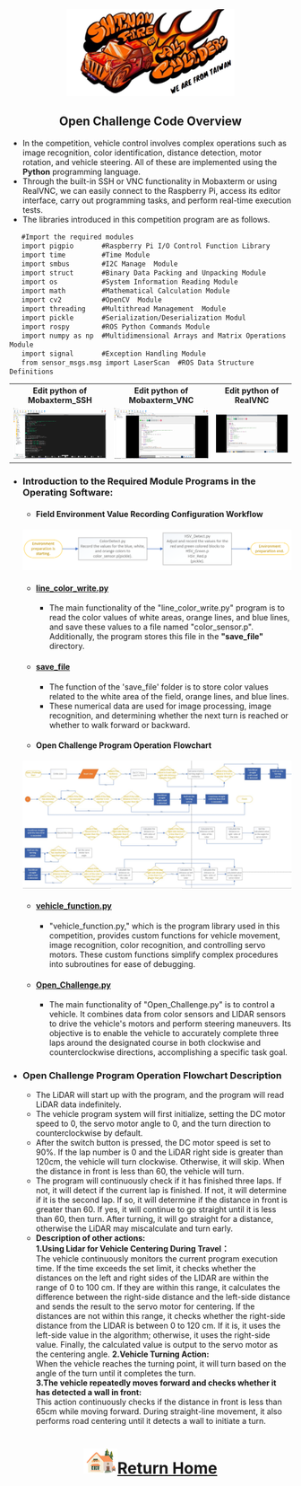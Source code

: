 <div align=center> <img src="../../../other/img/logo.png" width = 300 alt=" logo"> </div>

## <div align="center">Open Challenge Code Overview</div> 
 - In the competition, vehicle control involves complex operations such as image recognition, color identification, distance detection, motor rotation, and vehicle steering. All of these are implemented using the __Python__ programming language.
 - Through the built-in SSH or VNC functionality in Mobaxterm or using RealVNC, we can easily connect to the Raspberry Pi, access its editor interface, carry out programming tasks, and perform real-time execution tests.  
 - The libraries introduced in this competition program are as follows.
```
   #Import the required modules
   import pigpio       #Raspberry Pi I/O Control Function Library
   import time         #Time Module
   import smbus        #I2C Manage  Module
   import struct       #Binary Data Packing and Unpacking Module
   import os           #System Information Reading Module 
   import math         #Mathematical Calculation Module
   import cv2          #OpenCV  Module
   import threading    #Multithread Management  Module
   import pickle       #Serialization/Deserialization Modul
   import rospy        #ROS Python Commands Module
   import numpy as np  #Multidimensional Arrays and Matrix Operations Module
   import signal       #Exception Handling Module
   from sensor_msgs.msg import LaserScan  #ROS Data Structure Definitions
```  
<div align="center">
</div>
 <div align="center">
 <table>
 <tr align="center">
 <th> Edit python of  Mobaxterm_SSH  
 </th>
 <th> Edit python of  Mobaxterm_VNC
 </th>
 <th>Edit python of RealVNC
 </th>
 <tr align="center" > 
 <td><img src="../img/Mobaxterm_SSH_python.png" width="300" alt="Mobaxterm_SSH_python"> </td>
 <td><img src="../img/Mobaxterm_VNC_python.png" width="300" alt="Mobaxterm_VNC_python"> </td>
 <td><img src="../img/realVNC_python.png" width="300" alt="realVNC_python"> </td>
 </tr>
 </tr>
 </table>
 </div>

 - ### Introduction to the Required Module Programs in the Operating Software:
   - #### Field Environment Value Recording Configuration Workflow  
    ![Field Environment Value Recording Configuration Workflow](../../System_Platform_Software/img/setup_recode.png)
   
      - #### [line_color_write.py](./line_color_write.py)  
        - The main functionality of the "line_color_write.py" program is to read the color values of white areas, orange lines, and blue lines, and save these values to a file named "color_sensor.p". Additionally, the program stores this file in the __"save_file"__ directory.
     
      - #### [save_file](./save_file)
        - The function of the 'save_file' folder is to store color values related to the white area of the field, orange lines, and blue lines.  
        - These numerical data are used for image processing, image recognition, and determining whether the next turn is reached or whether to walk forward or backward.
   
    - #### Open Challenge Program Operation Flowchart
     ![flowchart_open](../img/open_challange_img.jpg)
     
      - #### [vehicle_function.py](./vehicle_function.py)
        - "vehicle_function.py," which is the program library used in this competition, provides custom functions for vehicle movement, image recognition, color recognition, and controlling servo motors. These custom functions simplify complex procedures into subroutines for ease of debugging.

      - #### [Open_Challenge.py](./Open_Challenge.py)
        - The main functionality of "Open_Challenge.py" is to control a vehicle. It combines data from color sensors and LIDAR sensors to drive the vehicle's motors and perform steering maneuvers. Its objective is to enable the vehicle to accurately complete three laps around the designated course in both clockwise and counterclockwise directions, accomplishing a specific task goal.

 - ### Open Challenge Program Operation Flowchart Description
     - The LiDAR will start up with the program, and the program will read LiDAR data indefinitely.  
     - The vehicle program system will first initialize, setting the DC motor speed to 0, the servo motor angle to 0, and the turn direction to counterclockwise by default.  
     - After the switch button is pressed, the DC motor speed is set to 90%. If the lap number is 0 and the LiDAR right side is greater than 120cm, the vehicle will turn clockwise. Otherwise, it will skip. When the distance in front is less than 60, the vehicle will turn.  
     - The program will continuously check if it has finished three laps. If not, it will detect if the current lap is finished. If not, it will determine if it is the second lap. If so, it will determine if the distance in front is greater than 60. If yes, it will continue to go straight until it is less than 60, then turn. After turning, it will go straight for a distance, otherwise the LiDAR may miscalculate and turn early.  
     - __Description of other actions:__         
         __1.Using Lidar for Vehicle Centering During Travel：__  
          The vehicle continuously monitors the current program execution time. If the time exceeds the set limit, it checks whether the distances on the left and right sides of the LIDAR are within the range of 0 to 100 cm. If they are within this range, it calculates the difference between the right-side distance and the left-side distance and sends the result to the servo motor for centering. If the distances are not within this range, it checks whether the right-side distance from the LIDAR is between 0 to 120 cm. If it is, it uses the left-side value in the algorithm; otherwise, it uses the right-side value. Finally, the calculated value is output to the servo motor as the centering angle.
         __2.Vehicle Turning Action:__  
          When the vehicle reaches the turning point, it will turn based on the angle of the turn until it completes the turn.  
         __3.The vehicle repeatedly moves forward and checks whether it has detected a wall in front:__    
          This action continuously checks if the distance in front is less than 65cm while moving forward. During straight-line movement, it also performs road centering until it detects a wall to initiate a turn.

# <div align="center">![HOME](../../../other/img/Home.png)[Return Home](../../../)</div>  
